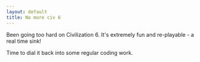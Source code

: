 ```yaml
---
layout: default
title: No more civ 6
---
```


Been going too hard on Civilization 6.  It's extremely fun and re-playable - a real time sink!

Time to dial it back into some regular coding work.

